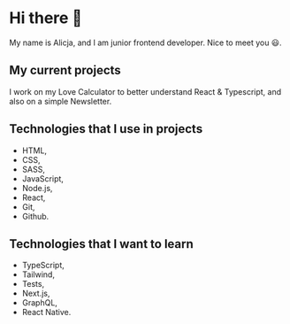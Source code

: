 # Hi there 👋

My name is Alicja, and I am junior frontend developer. Nice to meet you 😃.

## My current projects

I work on my Love Calculator to better understand React & Typescript, and also on a simple Newsletter.

## Technologies that I use in projects

- HTML,
- CSS,
- SASS,
- JavaScript,
- Node.js,
- React,
- Git,
- Github.

## Technologies that I want to learn

- TypeScript,
- Tailwind,
- Tests,
- Next.js,
- GraphQL,
- React Native.
